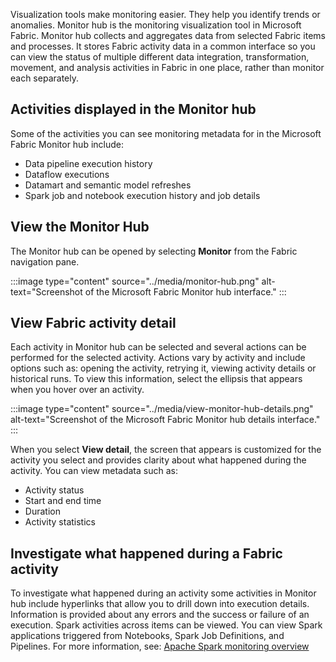 Visualization tools make monitoring easier. They help you identify trends or anomalies. Monitor hub is the monitoring visualization tool in Microsoft Fabric. Monitor hub collects and aggregates data from selected Fabric items and processes. It stores Fabric activity data in a common interface so you can view the status of multiple different data integration, transformation, movement, and analysis activities in Fabric in one place, rather than monitor each separately.

## Activities displayed in the Monitor hub
Some of the activities you can see monitoring metadata for in the Microsoft Fabric Monitor hub include:

- Data pipeline execution history
- Dataflow executions
- Datamart and semantic model refreshes
- Spark job and notebook execution history and job details

## View the Monitor Hub
The Monitor hub can be opened by selecting **Monitor** from the Fabric navigation pane.  

 :::image type="content" source="../media/monitor-hub.png" alt-text="Screenshot of the Microsoft Fabric Monitor hub interface." :::

## View Fabric activity detail
Each activity in Monitor hub can be selected and several actions can be performed for the selected activity. Actions vary by activity and include options such as: opening the activity, retrying it, viewing activity details or historical runs. To view this information, select the ellipsis that appears when you hover over an activity. 

  :::image type="content" source="../media/view-monitor-hub-details.png" alt-text="Screenshot of the Microsoft Fabric Monitor hub details interface." :::

When you select **View detail**, the screen that appears is customized for the activity you select and provides clarity about what happened during the activity. You can view metadata such as:

- Activity status
- Start and end time
- Duration
- Activity statistics

## Investigate what happened during a Fabric activity
To investigate what happened during an activity some activities in Monitor hub include hyperlinks that allow you to drill down into execution details. Information is provided about any errors and the success or failure of an execution. Spark activities across items can be viewed. You can view Spark applications triggered from Notebooks, Spark Job Definitions, and Pipelines. For more information, see: [Apache Spark monitoring overview](/fabric/data-engineering/spark-monitoring-overview)

